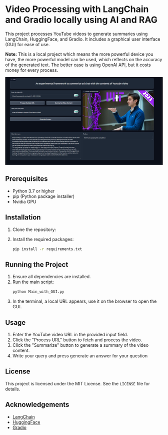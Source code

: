# Video Processing with LangChain and Gradio locally using AI and RAG

This project processes YouTube videos to generate summaries using LangChain, HuggingFace, and Gradio. It includes a graphical user interface (GUI) for ease of use.

**Note:** This is a local project which means the more powerful device you have, the more powerful model can be used, which reflects on the accuracy of the generated text.
The better case is using OpenAI API, but it costs money for every process.


![The GUI](GUI.png)

## Prerequisites

- Python 3.7 or higher
- pip (Python package installer)
- Nvidia GPU

## Installation

1. Clone the repository:

2. Install the required packages:
    ```sh
    pip install -r requirements.txt
    ```

## Running the Project

1. Ensure all dependencies are installed.
2. Run the main script:
    ```sh
    python Main_with_GUI.py
    ```
3. In the terminal, a local URL appears, use it on the browser to open the GUI.

## Usage

1. Enter the YouTube video URL in the provided input field.
2. Click the "Process URL" button to fetch and process the video.
3. Click the "Summarize" button to generate a summary of the video content.
4. Write your query and press generate an answer for your question


## License

This project is licensed under the MIT License. See the `LICENSE` file for details.

## Acknowledgements

- [LangChain](https://github.com/langchain/langchain)
- [HuggingFace](https://huggingface.co/)
- [Gradio](https://gradio.app/)